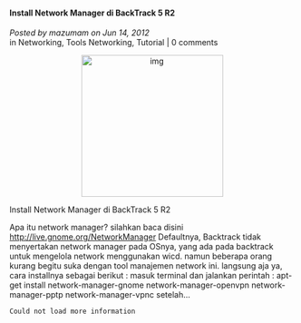 #### Install Network Manager di BackTrack 5 R2
_Posted by mazumam on Jun 14, 2012_
<br>
in Networking, Tools Networking, Tutorial | 0 comments

<p align="center">
	<img src="./posts/2012-06-14-nmbacktrack5r2+/Screenshot1.png" height="250px" alt="img">
</p> 

Install Network Manager di BackTrack 5 R2	

Apa itu network manager? silahkan baca disini <http://live.gnome.org/NetworkManager> Defaultnya, Backtrack tidak menyertakan network manager pada OSnya, yang ada pada backtrack untuk mengelola network menggunakan wicd. namun beberapa orang kurang begitu suka dengan tool manajemen network ini. langsung aja ya, cara installnya sebagai berikut : masuk terminal dan jalankan perintah : apt-get install network-manager-gnome network-manager-openvpn network-manager-pptp network-manager-vpnc setelah...

`Could not load more information`